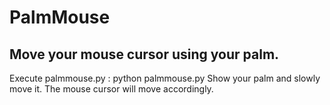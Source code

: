 # PalmMouse

## Move your mouse cursor using your palm.

Execute palmmouse.py : python palmmouse.py 
Show your palm and slowly move it. The mouse cursor will move accordingly. 
